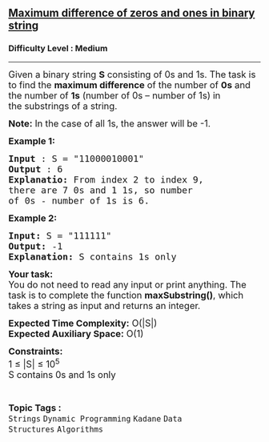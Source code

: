 <h2><a href="https://www.geeksforgeeks.org/problems/maximum-difference-of-zeros-and-ones-in-binary-string4111/1?page=1&sprint=93d672753b74440c7427214c8ebf866d&sortBy=submissions">Maximum difference of zeros and ones in binary string</a></h2><h3>Difficulty Level : Medium</h3><hr><div class="problems_problem_content__Xm_eO"><p><span style="font-size: 18px;">Given a binary string <strong>S</strong>&nbsp;consisting of 0s and 1s. The task is to find the <strong>maximum difference</strong> of the number of <strong>0s</strong> and the number of <strong>1s</strong> (number of 0s – number of 1s) in the&nbsp;substrings of a string.</span></p>
<p><span style="font-size: 18px;"><strong>Note:</strong> In the case of all 1s, the answer will be -1. </span></p>
<p><strong><span style="font-size: 18px;">Example 1:</span></strong></p>
<pre><span style="font-size: 18px;"><strong>Input</strong> : S = "11000010001" 
<strong>Output</strong> : 6 
<strong>Explanatio:</strong> From index 2 to index 9, 
there are 7 0s and 1 1s, so number 
of 0s - number of 1s is 6. </span></pre>
<p><strong><span style="font-size: 18px;">Example 2:</span></strong></p>
<pre><span style="font-size: 18px;"><strong>Input:</strong> S = "111111"</span>
<span style="font-size: 18px;"><strong>Output:</strong> -1
<strong>Explanation:</strong> S contains 1s only </span></pre>
<p><span style="font-size: 18px;"><strong>Your task:</strong><br>You do not need to read any input or print anything. The task is to complete the function <strong>maxSubstring()</strong>, which takes a string as input and returns an integer. </span></p>
<p><span style="font-size: 18px;"><strong>Expected Time Complexity:</strong>&nbsp;O(|S|)<br><strong>Expected Auxiliary Space:</strong> O(1)</span></p>
<p><span style="font-size: 18px;"><strong>Constraints:</strong></span><br><span style="font-size: 18px;">1 ≤ |S| ≤ 10<sup>5</sup><br>S contains 0s and 1s only</span></p></div><br><p><span style=font-size:18px><strong>Topic Tags : </strong><br><code>Strings</code>&nbsp;<code>Dynamic Programming</code>&nbsp;<code>Kadane</code>&nbsp;<code>Data Structures</code>&nbsp;<code>Algorithms</code>&nbsp;